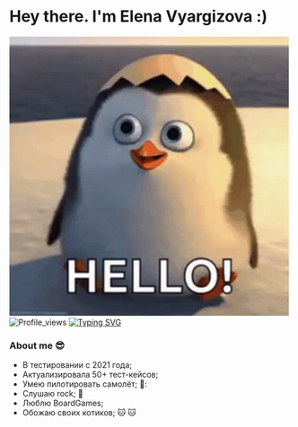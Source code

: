 # Hey there. I'm Elena Vyargizova :)
![Header](https://github.com/VyargizovaEG/VyargizovaEG/blob/main/asserts/0001.gif)
![Profile_views](https://komarev.com/ghpvc/?username=danny-pilot&color=green&style=for-the-badge)
[![Typing SVG](https://readme-typing-svg.demolab.com?font=Fira+Code&pause=1000&color=EE8838&width=435&lines=I'm+QA+Engeneer)](https://git.io/typing-svg)
### About me :sunglasses:
- В тестировании с 2021 года;
- Актуализировалa 50+ тест-кейсов;
- Умею пилотировать самолёт; 🚗:
- Слушаю rock; :musical_note:
- Люблю BoardGames;
- Обожаю своих котиков; :cat:  :cat:

